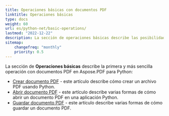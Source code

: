 ```yaml
---
title: Operaciones básicas con documentos PDF
linktitle: Operaciones básicas
type: docs
weight: 60
url: es/python-net/basic-operations/
lastmod: "2022-12-22"
description: La sección de operaciones básicas describe las posibilidades de abrir y guardar documentos PDF usando Aspose.PDF para Python a través de .NET.
sitemap:
    changefreq: "monthly"
    priority: 0.5
---
```


La sección de **Operaciones básicas** describe la primera y más sencilla operación con documentos PDF en Aspose.PDF para Python:

- [Crear documento PDF](/pdf/python-net/create-document/) - este artículo describe cómo crear un archivo PDF usando Python.
- [Abrir documento PDF](/pdf/python-net/open-pdf-document/) - este artículo describe varias formas de cómo abrir un documento PDF en una aplicación Python.
- [Guardar documento PDF](/pdf/python-net/save-pdf-document/) - este artículo describe varias formas de cómo guardar un documento PDF.